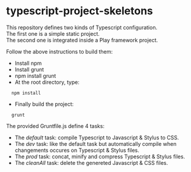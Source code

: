 typescript-project-skeletons
============================

This repository defines two kinds of Typescript configuration.  
The first one is a simple static project.  
The second one is integrated inside a Play framework project.

Follow the above instructions to build them:
* Install npm
* Install grunt
* npm install grunt
* At the root directory, type:
```
  npm install
```
* Finally build the project:
```
  grunt
```

The provided Gruntfile.js define 4 tasks:
* The *default* task: compile Typescript to Javascript & Stylus to CSS.
* The *dev* task: like the default task but automatically compile when changements occures on Typescript & Stylus files.
* The *prod* task: concat, minify and compress Typescript & Stylus files.
* The *cleanAll* task: delete the genereted Javascript & CSS files.
